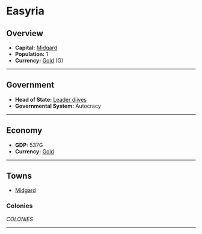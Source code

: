 # Easyria

## Overview

- **Capital:** [Midgard](Midgard)
- **Population:** 1
- **Currency:** [Gold](Gold) (G)

---

## Government

- **Head of State:** [Leader diives](diives)
- **Governmental System:** Autocracy

---

## Economy

- **GDP:** 537G
- **Currency:** [Gold](Gold)

---

## Towns

- [Midgard](Midgard)

### Colonies

$COLONIES$

---